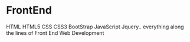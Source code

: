 # FrontEnd
HTML HTML5 CSS CSS3 BootStrap JavaScript Jquery.. everything along the lines of Front End Web Development
